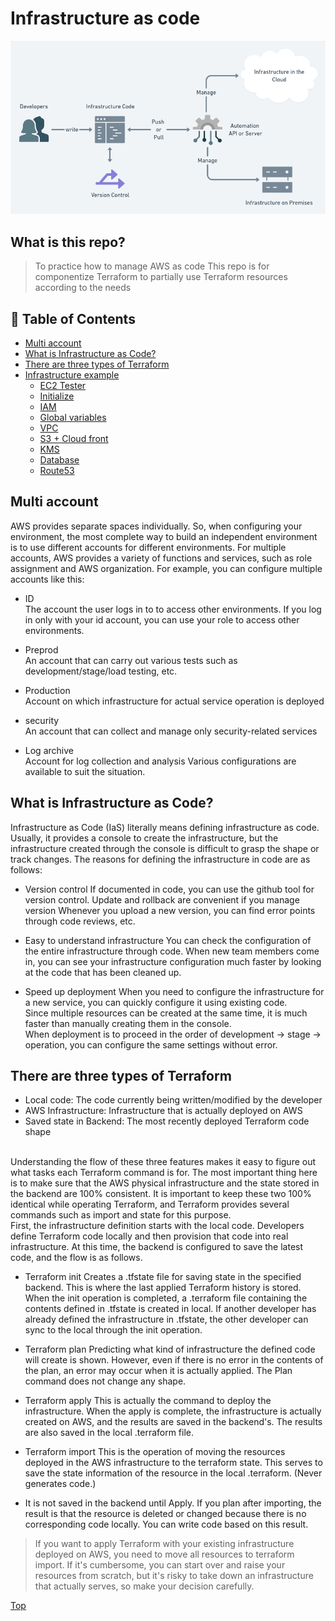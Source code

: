 # Infrastructure as code

![Image](/images/infrastructure-as-code-1.png)


## What is this repo?

> To practice how to manage AWS as code
> This repo is for componentize Terraform to partially use Terraform resources according to the needs

## :memo: Table of Contents

- [Multi account](#Multi-account)
- [What is Infrastructure as Code?](#What-is-Infrastructure-as-Code?)
- [There are three types of Terraform](#There-are-three-types-of-Terraform)
- [Infrastructure example](#Infrastructure-example)
  - [EC2 Tester](https://github.com/jojo-tey/terraform/tree/main/00-ec2-tester)
  - [Initialize](https://github.com/jojo-tey/terraform/tree/main/01-initialize)
  - [IAM](https://github.com/jojo-tey/terraform/tree/main/02-iam)
  - [Global variables](https://github.com/jojo-tey/terraform/tree/main/03-variables)
  - [VPC](https://github.com/jojo-tey/terraform/tree/main/04-vpc)
  - [S3 + Cloud front](https://github.com/jojo-tey/terraform/tree/main/05-s3-cloudfront)
  - [KMS](https://github.com/jojo-tey/terraform/tree/main/06-kms)
  - [Database](https://github.com/jojo-tey/terraform/tree/main/07-database)
  - [Route53](https://github.com/jojo-tey/terraform/tree/main/08-route53)


## Multi account

AWS provides separate spaces individually. So, when configuring your environment, the most complete way to build an independent environment is to use different accounts for different environments. For multiple accounts, AWS provides a variety of functions and services, such as role assignment and AWS organization.
For example, you can configure multiple accounts like this:


- ID <br>
The account the user logs in to to access other environments.
If you log in only with your id account, you can use your role to access other environments.

- Preprod <br>
An account that can carry out various tests such as development/stage/load testing, etc.

- Production <br>
Account on which infrastructure for actual service operation is deployed

- security <br>
An account that can collect and manage only security-related services

- Log archive <br>
Account for log collection and analysis
Various configurations are available to suit the situation.



## What is Infrastructure as Code?

Infrastructure as Code (IaS) literally means defining infrastructure as code. Usually, it provides a console to create the infrastructure, but the infrastructure created through the console is difficult to grasp the shape or track changes.
The reasons for defining the infrastructure in code are as follows:

- Version control
If documented in code, you can use the github tool for version control.
Update and rollback are convenient if you manage version
Whenever you upload a new version, you can find error points through code reviews, etc.

- Easy to understand infrastructure
You can check the configuration of the entire infrastructure through code.
When new team members come in, you can see your infrastructure configuration much faster by looking at the code that has been cleaned up.

- Speed up deployment
When you need to configure the infrastructure for a new service, you can quickly configure it using existing code.<br>
Since multiple resources can be created at the same time, it is much faster than manually creating them in the console.<br>
When deployment is to proceed in the order of development -> stage -> operation, you can configure the same settings without error.




## There are three types of Terraform

- Local code: The code currently being written/modified by the developer
- AWS Infrastructure: Infrastructure that is actually deployed on AWS
- Saved state in Backend: The most recently deployed Terraform code shape
<br>
Understanding the flow of these three features makes it easy to figure out what tasks each Terraform command is for. The most important thing here is to make sure that the AWS physical infrastructure and the state stored in the backend are 100% consistent. It is important to keep these two 100% identical while operating Terraform, and Terraform provides several commands such as import and state for this purpose.<br>
First, the infrastructure definition starts with the local code. Developers define Terraform code locally and then provision that code into real infrastructure. At this time, the backend is configured to save the latest code, and the flow is as follows.
<br>

- Terraform init
Creates a .tfstate file for saving state in the specified backend. This is where the last applied Terraform history is stored.
When the init operation is completed, a .terraform file containing the contents defined in .tfstate is created in local.
If another developer has already defined the infrastructure in .tfstate, the other developer can sync to the local through the init operation.

- Terraform plan
Predicting what kind of infrastructure the defined code will create is shown. However, even if there is no error in the contents of the plan, an error may occur when it is actually applied.
The Plan command does not change any shape.

- Terraform apply
This is actually the command to deploy the infrastructure. When the apply is complete, the infrastructure is actually created on AWS, and the results are saved in the backend's.
The results are also saved in the local .terraform file.

- Terraform import
This is the operation of moving the resources deployed in the AWS infrastructure to the terraform state.
This serves to save the state information of the resource in the local .terraform. (Never generates code.)

- It is not saved in the backend until Apply.
If you plan after importing, the result is that the resource is deleted or changed because there is no corresponding code locally. You can write code based on this result.

> If you want to apply Terraform with your existing infrastructure deployed on AWS, you need to move all resources to terraform import. If it's cumbersome, you can start over and raise your resources from scratch, but it's risky to take down an infrastructure that actually serves, so make your decision carefully.




[Top](#Infrastructure-as-code)
